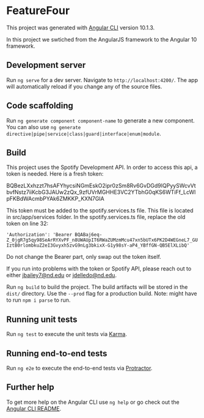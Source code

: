 # FeatureFour

This project was generated with [Angular CLI](https://github.com/angular/angular-cli) version 10.1.3.

In this project we swtiched from the AngularJS framework to the Angular 10 framework. 

## Development server

Run `ng serve` for a dev server. Navigate to `http://localhost:4200/`. The app will automatically reload if you change any of the source files.

## Code scaffolding

Run `ng generate component component-name` to generate a new component. You can also use `ng generate directive|pipe|service|class|guard|interface|enum|module`.

## Build

This project uses the Spotify Development API.  In order to access this api, a token is needed.  Here is a fresh token: 

BQBezLXxhzzt7hsAFYhycsiNGmEskO2ipr0zSm8Rv6GvDGd9IQPyySWcvVtbvfNstz7iiKcbG3JAUw2zQx_9zfUVrMGHHE3VC2YTbhG0qKS6WTiFf_LcWlpFKBdWAcmbPYAk6ZMKKP_KXN7GIA

This token must be added to the spotify.services.ts file.  This file is located in src/app/services folder.  In the spotify.services.ts file, replace the old token on line 32: 

`'Authorization': 'Bearer BQABaj6eq-Z_0jgR7g5qy98SeArRYXvPF_n8UWAUpIT6RWaZUMzmMcu47xn5bUTx6PK2D4WEGneL7_GUIztB0rlombkuZ2eI3Gvyxh5zvG9nLg3bkixX-G1y98sY-aP4_YBffGN-QB5ElXLibQ'`

Do not change the Bearer part, only swap out the token itself.  

If you run into problems with the token or Spotify API, please reach out to either jbailey7@nd.edu or jdelledo@nd.edu.  


Run `ng build` to build the project. The build artifacts will be stored in the `dist/` directory. Use the `--prod` flag for a production build.
Note: might have to run `npm i parse` to run.  

## Running unit tests

Run `ng test` to execute the unit tests via [Karma](https://karma-runner.github.io).

## Running end-to-end tests

Run `ng e2e` to execute the end-to-end tests via [Protractor](http://www.protractortest.org/).

## Further help

To get more help on the Angular CLI use `ng help` or go check out the [Angular CLI README](https://github.com/angular/angular-cli/blob/master/README.md).
